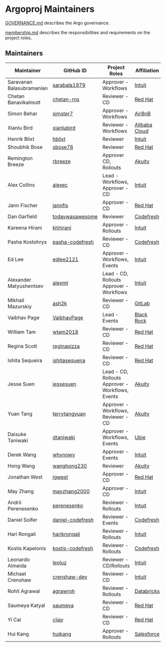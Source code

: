 # Argoproj Maintainers

[GOVERNANCE.md](https://github.com/argoproj/argoproj/blob/master/community/GOVERNANCE.md) describes the Argo governance.

[membership.md](https://github.com/argoproj/argoproj/blob/master/community/membership.md) describes the responsibilities and requirements on the project roles. 

## Maintainers

| Maintainer | GitHub ID | Project Roles | Affiliation | Has Vote
| --------------- | --------- | ----------- | ----------- | --------- | 
| Saravanan Balasubramanian| [sarabala1979](https://github.com/sarabala1979) | Approver - Workflows | [Intuit](https://www.github.com/intuit/) | Yes |
| Chetan Banavikalmutt | [chetan-rns](https://github.com/chetan-rns) | Reviewer - CD | [Red Hat](https://www.github.com/redhat/) | Yes |
| Simon Behar| [simster7](https://github.com/simster7) | Approver - Workflows | [AirBnB](https://www.github.com/airbnb/) | Yes |
| Xianlu Bird | [xianlubird](https://github.com/xianlubird) | Reviewer - Workflows | [Alibaba Cloud](https://github.com/aliyun) | Yes |
| Henrik Blixt | [hblixt](https://github.com/hblixt) | Reviewer | [Intuit](https://www.github.com/intuit/) | Yes |
| Shoubhik Bose | [sbose78](https://github.com/sbose78) | Reviewer | [Red Hat](https://www.github.com/redhat/) | Yes |
| Remington Breeze | [rbreeze](https://github.com/rbreeze) | Approver CD, Rollouts | [Akuity](https://akuity.io/) | Yes |
| Alex Collins| [alexec](https://github.com/alexec) | Lead - Workflows, Approver - CD  | [Intuit](https://www.github.com/intuit/) | Yes |
| Jann Fischer| [jannfis](https://github.com/jannfis) | Approver - CD | [Red Hat](https://www.github.com/redhat/) | Yes |
| Dan Garfield| [todaywasawesome](https://github.com/todaywasawesome) | Reviewer | [Codefresh](https://www.github.com/codefresh/) | Yes |
| Kareena Hirani| [khhirani](https://github.com/khhirani) | Approver - Rollouts | [Intuit](https://www.github.com/intuit/) | Yes |
| Pasha Kostohrys | [pasha-codefresh](https://github.com/pasha-codefresh) | Reviewer - CD | [Codefresh](https://www.github.com/codefresh/) | Yes |
| Ed Lee| [edlee2121](https://github.com/edlee2121) | Approver - Workflows, Events | [Intuit](https://www.github.com/intuit/) | Yes |
| Alexander Matyushentsev | [alexmt](https://github.com/alexmt) | Lead - CD, Rollouts Approver - Workflows | [Intuit](https://www.github.com/intuit/) | Yes |
| Mikhail Mazurskiy | [ash2k](https://github.com/ash2k) | Reviewer - CD | [GitLab](https://www.github.com/gitlab/) | Yes |
| Vaibhav Page| [VaibhavPage](https://github.com/VaibhavPage) | Lead - Events | [Black Rock](https://www.github.com/blackrock/) | Yes |
| William Tam | [wtam2018](https://github.com/wtam2018) | Reviewer - CD | [Red Hat](https://www.github.com/redhat/) | Yes |
| Regina Scott| [reginapizza](https://github.com/reginapizza) | Reviewer - CD | [Red Hat](https://www.github.com/redhat/) | Yes |
| Ishita Sequeira | [ishitasequeira](https://github.com/ishitasequeira) | Reviewer - CD | [Red Hat](https://www.github.com/redhat/) | Yes |
| Jesse Suen | [jessesuen](https://github.com/jessesuen) | Lead - CD, Rollouts Approver - Workflows, Events | [Akuity](https://akuity.io/) | Yes |
| Yuan Tang| [terrytangyuan](https://github.com/terrytangyuan) | Approver - Workflows, Reviewer - CD | [Akuity](https://akuity.io/) | Yes |
| Daisuke Taniwaki| [dtaniwaki](https://github.com/dtaniwaki) | Approver - Workflows, Events | [Ubie](https://ubie.life/) | Yes |
| Derek Wang | [whynowy](https://github.com/whynowy) | Approver - Events | [Intuit](https://www.github.com/intuit/) | Yes |
| Hong Wang | [wanghong230](https://github.com/wanghong230) | Reviewer | [Akuity](https://akuity.io/) | Yes |
| Jonathan West| [jgwest](https://github.com/jgwest) | Approver - CD | [Red Hat](https://www.github.com/redhat/) | Yes |
| May Zhang | [mayzhang2000](https://github.com/mayzhang2000) | Approver - CD | [Intuit](https://www.github.com/intuit/) | Yes |
| Andrii Perenesenko | [perenesenko](https://github.com/perenesenko) | Reviewer - Rollouts | [Intuit](https://www.github.com/intuit/) | Yes |
| Daniel Soifer | [daniel-codefresh](https://github.com/daniel-codefresh) | Reviewer - Events | [Codefresh](https://www.github.com/codefresh/) | Yes |
| Hari Rongali | [harikrongali](https://github.com/harikrongali) | Reviewer - Rollouts | [Intuit](https://www.github.com/intuit/) | Yes |
| Kostis Kapelonis | [kostis-codefresh](https://github.com/kostis-codefresh) | Reviewer - Rollouts | [Codefresh](https://www.github.com/codefresh/) | Yes |
| Leonardo Almeida | [leoluz](https://github.com/leoluz) | Reviewer - CD/Rollouts | [Intuit](https://www.github.com/intuit/) | Yes |
| Michael Crenshaw | [crenshaw-dev](https://github.com/crenshaw-dev) | Reviewer - CD | [Intuit](https://www.github.com/intuit/) | Yes |
| Rohit Agrawal | [agrawroh](https://github.com/agrawroh) | Reviewer - Rollouts | [Databricks](https://databricks.com/) | Yes |
| Saumeya Katyal | [saumeya](https://github.com/saumeya) | Reviewer - CD | [Red Hat](https://www.github.com/redhat/) | Yes |
| Yi Cai | [ciiay](https://github.com/ciiay) | Reviewer - CD | [Red Hat](https://www.github.com/redhat/) | Yes |
| Hui Kang | [huikang](https://github.com/huikang) | Approver - Rollouts | [Salesforce](https://salesforce.com/) | Yes |
